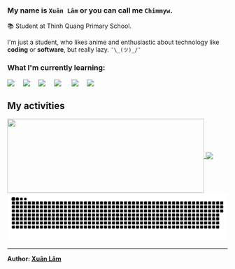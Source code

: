 ### My name is `Xuân Lâm` or you can call me `Chimmyw`.

📚 Student at Thinh Quang Primary School.

I'm just a student, who likes anime and enthusiastic about technology like **coding** or **software**, but really lazy.
`¯\_(ツ)_/¯`

### What I'm currently learning:

<img src="https://cdn.jsdelivr.net/gh/devicons/devicon/icons/react/react-original.svg" width="35px">&nbsp;&nbsp;&nbsp;&nbsp;
<img src="https://cdn.jsdelivr.net/gh/devicons/devicon/icons/firebase/firebase-plain.svg" width="35px">&nbsp;&nbsp;&nbsp;&nbsp;
<img src="https://cdn.jsdelivr.net/gh/devicons/devicon/icons/bootstrap/bootstrap-plain.svg" width="35px">&nbsp;&nbsp;&nbsp;&nbsp;
<img src="https://cdn.jsdelivr.net/gh/devicons/devicon/icons/npm/npm-original-wordmark.svg" width="35px">&nbsp;&nbsp;&nbsp;&nbsp;&nbsp;
<img src="https://cdn.jsdelivr.net/gh/devicons/devicon/icons/git/git-plain.svg" width="35px">&nbsp;&nbsp;&nbsp;&nbsp;
<img src="https://cdn.jsdelivr.net/gh/devicons/devicon/icons/nodejs/nodejs-original.svg" width="35px">&nbsp;&nbsp;&nbsp;&nbsp;

## My activities

<a href="https://github.com/hoangxuanlam2007">
  <img width=450 height=170 align="center" src="https://github-readme-stats.vercel.app/api?username=hoangxuanlam2007&theme=midnight-purple&show_icons=true&bg_color=0D1117&hide_border=true" />
</a>
<a href="https://github.com/hoangxuanlam2007">
  <img align="center" src="https://github-readme-stats.vercel.app/api/top-langs/?username=hoangxuanlam2007&theme=midnight-purple&layout=compact&bg_color=0D1117&hide_border=true" />
</a>

<div>
  <img src="https://github.com/Pepyn0/Pepyn0/raw/output/github-contribution-grid-snake.svg" alt="snake"></center>
</div>

<!-- ![Snake animation](https://github.com/Pepyn0/Pepyn0/blob/output/github-contribution-grid-snake.svg) -->

------
**Author: [Xuân Lâm](https://github.com/hoangxuanlam2007)**
